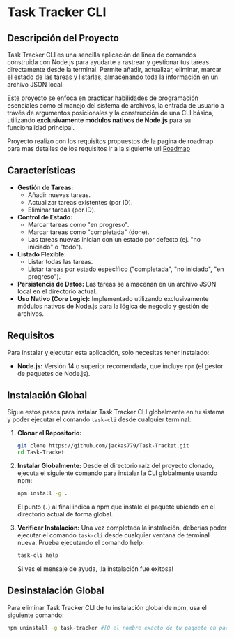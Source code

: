 # Task Tracker CLI

## Descripción del Proyecto

Task Tracker CLI es una sencilla aplicación de línea de comandos construida con Node.js para ayudarte a rastrear y gestionar tus tareas directamente desde la terminal. Permite añadir, actualizar, eliminar, marcar el estado de las tareas y listarlas, almacenando toda la información en un archivo JSON local.

Este proyecto se enfoca en practicar habilidades de programación esenciales como el manejo del sistema de archivos, la entrada de usuario a través de argumentos posicionales y la construcción de una CLI básica, utilizando **exclusivamente módulos nativos de Node.js** para su funcionalidad principal.

Proyecto realizo con los requisitos propuestos de la pagina de roadmap para mas detalles de los requisitos ir a la siguiente url  [Roadmap](https://roadmap.sh/projects/task-tracker)

## Características

* **Gestión de Tareas:**
    * Añadir nuevas tareas.
    * Actualizar tareas existentes (por ID).
    * Eliminar tareas (por ID).
* **Control de Estado:**
    * Marcar tareas como "en progreso".
    * Marcar tareas como "completada" (done).
    * Las tareas nuevas inician con un estado por defecto (ej. "no iniciado" o "todo").
* **Listado Flexible:**
    * Listar todas las tareas.
    * Listar tareas por estado específico ("completada", "no iniciado", "en progreso").
* **Persistencia de Datos:** Las tareas se almacenan en un archivo JSON local en el directorio actual.
* **Uso Nativo (Core Logic):** Implementado utilizando exclusivamente módulos nativos de Node.js para la lógica de negocio y gestión de archivos.

## Requisitos

Para instalar y ejecutar esta aplicación, solo necesitas tener instalado:

* **Node.js:** Versión 14 o superior recomendada, que incluye `npm` (el gestor de paquetes de Node.js).

## Instalación Global

Sigue estos pasos para instalar Task Tracker CLI globalmente en tu sistema y poder ejecutar el comando `task-cli` desde cualquier terminal:

1.  **Clonar el Repositorio:**
    ```bash
    git clone https://github.com/jackas779/Task-Tracket.git
    cd Task-Tracket
    ```

2.  **Instalar Globalmente:**
    Desde el directorio raíz del proyecto clonado, ejecuta el siguiente comando para instalar la CLI globalmente usando npm:
    ```bash
    npm install -g .
    ```
    El punto (`.`) al final indica a npm que instale el paquete ubicado en el directorio actual de forma global.

3.  **Verificar Instalación:**
    Una vez completada la instalación, deberías poder ejecutar el comando `task-cli` desde cualquier ventana de terminal nueva. Prueba ejecutando el comando help:
    ```bash
    task-cli help
    ```
    Si ves el mensaje de ayuda, ¡la instalación fue exitosa!

## Desinstalación Global

Para eliminar Task Tracker CLI de tu instalación global de npm, usa el siguiente comando:

```bash
npm uninstall -g task-tracker #[O el nombre exacto de tu paquete en package.json]
